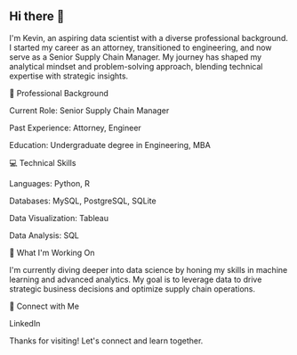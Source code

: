 ## Hi there 👋

I'm Kevin, an aspiring data scientist with a diverse professional background. I started my career as an attorney, transitioned to engineering, and now serve as a Senior Supply Chain Manager. My journey has shaped my analytical mindset and problem-solving approach, blending technical expertise with strategic insights.

💼 Professional Background

Current Role: Senior Supply Chain Manager

Past Experience: Attorney, Engineer

Education: Undergraduate degree in Engineering, MBA

💻 Technical Skills

Languages: Python, R

Databases: MySQL, PostgreSQL, SQLite

Data Visualization: Tableau

Data Analysis: SQL

🌱 What I'm Working On

I'm currently diving deeper into data science by honing my skills in machine learning and advanced analytics. My goal is to leverage data to drive strategic business decisions and optimize supply chain operations.

🔗 Connect with Me

LinkedIn

Thanks for visiting! Let's connect and learn together.


<!--
**nwsundevil/nwsundevil** is a ✨ _special_ ✨ repository because its `README.md` (this file) appears on your GitHub profile.

Here are some ideas to get you started:

- 🔭 I’m currently working on ...
- 🌱 I’m currently learning ...
- 👯 I’m looking to collaborate on ...
- 🤔 I’m looking for help with ...
- 💬 Ask me about ...
- 📫 How to reach me: ...
- 😄 Pronouns: ...
- ⚡ Fun fact: ...
-->
